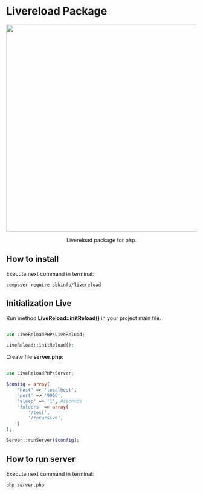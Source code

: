 # Livereload Package

<p align="center">
    <img src="https://wp-rocket.me/wp-content/uploads/2/auto-update.jpg" width="546">
</p>

<p align="center">
    Livereload package for php.
</p>

## How to install

Execute next command in terminal:

    composer require sbkinfo/livereload


## Initialization Live

Run method <b>LiveReload::initReload()</b> 
in your project main file.

```php

use LiveReloadPHP\LiveReload;

LiveReload::initReload();

```

Create file <b>server.php</b>:

```php

use LiveReloadPHP\Server;

$config = array(
	'host' => 'localhost',
	'port' => '9060',
	'sleep' => '1', #seconds
	'folders' => array(
		'/test',
		'/recursive',
	)
);

Server::runServer($config);

```

## How to run server

Execute next command in terminal:

    php server.php
